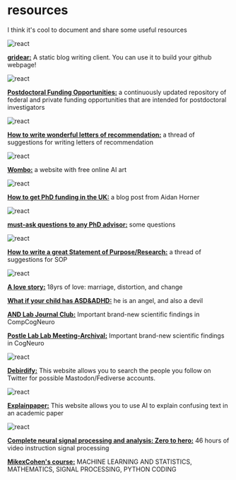 # resources
I think it's cool to document and share some useful resources

![react](https://img.shields.io/badge/2022/10/06-FEBEB0?style=for-the-badge&logo=&labelColor=3D5A5B) 

**[gridear:](https://github.com/getgridea/gridea)** A static blog writing client. You can use it to build your github webpage!

![react](https://img.shields.io/badge/2022/10/17-FEBEB0?style=for-the-badge&logo=&labelColor=3D5A5B) 

**[Postdoctoral Funding Opportunities:](https://research.jhu.edu/rdt/funding-opportunities/postdoctoral/)** a continuously updated repository of federal and private funding opportunities that are intended for postdoctoral investigators

![react](https://img.shields.io/badge/2022/10/18-FEBEB0?style=for-the-badge&logo=&labelColor=3D5A5B) 

**[How to write wonderful letters of recommendation:](https://twitter.com/astroarianna/status/1582039372282486786?s=20)** a thread of suggestions for writing letters of recommendation

![react](https://img.shields.io/badge/2022/10/19-FEBEB0?style=for-the-badge&logo=&labelColor=3D5A5B) 

**[Wombo:](https://www.wombo.art/create)** a website with free online AI art

![react](https://img.shields.io/badge/2022/10/20-FEBEB0?style=for-the-badge&logo=&labelColor=3D5A5B) 

**[How to get PhD funding in the UK:](https://aidanhorner.blogspot.com/2022/10/how-to-get-phd-funding-in-uk.html)** a blog post from Aidan Horner

![react](https://img.shields.io/badge/2022/10/25-FEBEB0?style=for-the-badge&logo=&labelColor=3D5A5B) 

**[must-ask questions to any PhD advisor:](https://twitter.com/Michelle_Heck1/status/1584247043484454913)** some questions

![react](https://img.shields.io/badge/2022/10/28-FEBEB0?style=for-the-badge&logo=&labelColor=3D5A5B) 

**[How to write a great Statement of Purpose/Research:](https://twitter.com/RomanFeiman/status/1585700225280528385)** a thread of suggestions for SOP

![react](https://img.shields.io/badge/2022/11/03-FEBEB0?style=for-the-badge&logo=&labelColor=3D5A5B) 

**[A love story:](https://www.cc98.org/topic/5452739/1#1)** 18yrs of love: marriage, distortion, and change

**[What if your child has ASD&ADHD:](https://bytedance.feishu.cn/docs/doccnfT03fFmxgPIe48CjVJQnZg#j2Jv3j)** he is an angel, and also a devil

**[AND Lab Journal Club:](https://github.com/andlab-um/JC-Workshops/blob/main/Lab%20Journal%20Club.md)** Important brand-new scientific findings in CompCogNeuro

**[Postle Lab Lab Meeting-Archival:](https://postlab.psych.wisc.edu/teaching/)** Important brand-new scientific findings in CogNeuro

![react](https://img.shields.io/badge/2022/11/06-FEBEB0?style=for-the-badge&logo=&labelColor=3D5A5B) 

**[Debirdify:](https://pruvisto.org/debirdify)** This website allows you to search the people you follow on Twitter for possible Mastodon/Fediverse accounts.

![react](https://img.shields.io/badge/2022/11/07-FEBEB0?style=for-the-badge&logo=&labelColor=3D5A5B) 

**[Explainpaper:](www.explainpaper.com)** This website allows you to use AI to explain confusing text in an academic paper

![react](https://img.shields.io/badge/2022/11/09-FEBEB0?style=for-the-badge&logo=&labelColor=3D5A5B) 

**[Complete neural signal processing and analysis: Zero to hero:](https://www.youtube.com/channel/UCUR_LsXk7IYyueSnXcNextQ)** 46 hours of video instruction signal processing

**[MikexCohen's course:](https://sincxpress.com/)** MACHINE LEARNING AND STATISTICS, MATHEMATICS, SIGNAL PROCESSING, PYTHON CODING


